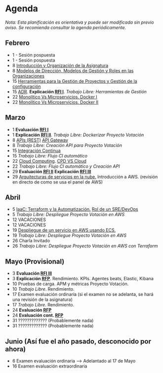 # Agenda

*Nota: Esta planificación es orientativa y puede ser modificada sin previo aviso. Se recomienda consultar la agenda periódicamente.*

## Febrero

* 1 - Sesión pospuesta
* 1 - Sesión pospuesta
* 8 [Introducción y Organización de la Asignatura](Introduccion.md)
* 8 [Modelos de Dirección, Modelos de Gestión y Roles en las Organizaciones](Organizaciones.md)
* 15 [Herramientas para la Gestión de Proyectos y Gestión de la configuración](Herramientas-Gestion-Proyectos.md)
* 15 [ADR](ADR/Architecture-Decision-Record.md). __Explicación [RFI I](RFI/RFI-I.md)__. *Trabajo Libre: Herramientas de Gestión*
* 22 [Monolítico Vs Microservicios. Docker I](Docker.md)
* 22 [Monolítico Vs Microservicios. Docker II](Docker.md)

## Marzo

* 1 __Evaluación [RFI I](RFI/RFI-I.md)__
* 1 __Explicación [RFI II](RFI/RFI-II.md)__. *Trabajo Libre: Dockerizar Proyecto Votación*
* 8 [APIs (REST)](APIs.md) [API Gateway](API-Gateway.md)
* 8 *Trabajo Libre: Creación API para Proyecto Votación*
* 15 [Integración Continua](Mejora-Continua.md)
* 15 *Trabajo Libre: Flujo CI automático*
* 22 [Cloud Computing](Cloud.md). [CPD VS Cloud](PDF/Cloud%20Computing.pptx.pdf)
* 22 *Trabajo Libre: Flujo CI automático y Creación API*
* 29 __Evaluación [RFI II](RFI/RFI-II.md)__ __Explicación [RFI III](RFI/RFI-III.md)__  
* 29 [Arquitecturas de servicios en la nube.](Arquitecturas-nube.md) Introducción a AWS. (revisión en directo de como se usa el panel de AWS)

## Abril

* 5 [IaaC: Terraform y la Automatización.](terraform.md) [Rol de un SRE/DevOps](sre.md)
* 5 *Trabajo Libre: Despliegue Proyecto Votación en AWS*
* 12 VACACIONES
* 12 VACACIONES
* 19 [Despliegue de un servicio en AWS usando ECS.](PDF/GTIO%20-%20Orquestación%20de%20Contenedores.pdf)
* 19 *Trabajo Libre: Despliegue Proyecto Votación en AWS*
* 26 Charla Invitado
* 26 *Trabajo Libre: Despliegue Proyecto Votación en AWS con Terraform*

## Mayo (Provisional)

* 3 __Evaluación [RFI III](RFI/RFI-III.md)__
* 3 __Explicación [RFP](RFP/RFP.md)__. Rendimiento. KPIs. Agentes beats, Elastic, Kibana
* 10 Pruebas de carga. APM y métricas Proyecto Votación.
* 10 *Trabajo Libre*. Rendimiento.
* 17 Examen evaluación ordinaria (si el examen no se adelanta, se hará una revisión de la asignatura)
* 17 *Trabajo Libre*. Rendimiento.
* 24 __Evaluación [RFP](RFP/RFP.md)__
* 24 __Evaluación cont. [RFP](RFP/RFP.md)__
* 31 ????????????? (Probablemente nada)
* 31 ????????????? (Probablemente nada)

## Junio (Así fue el año pasado, desconocido por ahora)

* 6 Examen evaluación ordinaria --> Adelantado al 17 de Mayo
* 16 Examen evaluación extraordinaria
